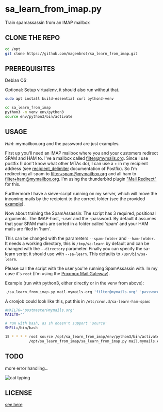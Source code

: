 # sa_learn_from_imap.py

Train spamassassin from an IMAP mailbox

## CLONE THE REPO

```bash
cd /opt
git clone https://github.com/magenbrot/sa_learn_from_imap.git
```

## PREREQUISITES

Debian OS:

Optional: Setup virtualenv, it should also run without that.

```bash
sudo apt install build-essential curl python3-venv

cd sa_learn_from_imap
python3 -m venv env/python3
source env/python3/bin/activate
```

## USAGE

_Hint_: mymailbox.org and the password are just examples.

First up you'll need an IMAP mailbox where you and your customers redirect SPAM and HAM to. I've a mailbox called 
filter@mymails.org. Since I use postfix (I don't know what other MTAs do), I can use a + in my recipient address (see 
[recipient_delimiter](http://www.postfix.org/postconf.5.html#recipient_delimiter) documentation of Postfix). So 
I'm redirecting all spam to filter+spam@mymailbox.org and all ham to filter+ham@mymailbox.org. I'm using the thunderbird plugin ["Mail Redirect"](https://addons.thunderbird.net/de/thunderbird/addon/mailredirect/) for this.

Furthermore I have a sieve-script running on my server, which will move the incoming mails by the recipient to the 
correct folder (see the provided [example](sieve-filter.txt)).

Now about training the SpamAssassin: The script has 3 required, positional arguments. The IMAP-host, -user and the 
-password. By default it assumes that your SPAM mails are sorted in a folder called 'spam' and your HAM mails are 
filed in 'ham'.

This can be changed with the parameters ```--spam-folder``` and ```--ham-folder```. It needs a working directory, this 
is ```/tmp/sa-learn``` by default and can be changed with the ```--directory``` parameter. Finally you can specify the 
sa-learn script it should use with ```--sa-learn```. This defaults to ```/usr/bin/sa-learn```.

Please call the script with the user you're running SpamAssassin with. In my case it's ```root``` (I'm using the 
[Proxmox Mail Gateway](https://www.proxmox.com/en/proxmox-mail-gateway)).

Example (run with python3, either directly or in the venv from above):
```bash
./sa_learn_from_imap.py mail.mymails.org 'filter@mymails.org' 'password123$'
```

A cronjob could look like this, put this in ```/etc/cron.d/sa-learn-ham-spam```:
```bash
#MAILTO="postmaster@mymails.org"
MAILTO=""

# run with bash, as sh doesn't support 'source'
SHELL=/bin/bash

15 * * * * root source /opt/sa_learn_from_imap/env/python3/bin/activate && \\
           /opt/sa_learn_from_imap/sa_learn_from_imap.py mail.mymails.org 'filter@mymails.org' 'password123$'
```

## TODO

more error handling...

![cat typing](https://i.imgur.com/U47uVtE.gif)

## LICENSE

[see here](LICENSE)
